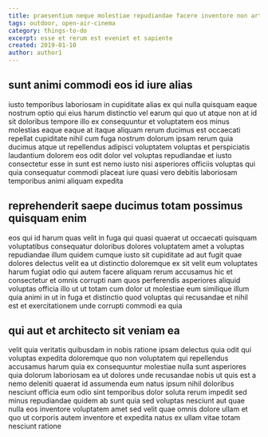 ```yaml
---
title: praesentium neque molestiae repudiandae facere inventore non article 5123
tags: outdoor, open-air-cinema
category: things-to-do
excerpt: esse et rerum est eveniet et sapiente
created: 2019-01-10
author: author1
---
```


## sunt animi commodi eos id iure alias

iusto temporibus laboriosam in cupiditate alias ex qui nulla quisquam eaque nostrum optio qui eius harum distinctio vel earum qui quo ut atque non at id sit doloribus tempore illo ex consequuntur et voluptatem eos minus molestias eaque eaque at itaque aliquam rerum ducimus est occaecati repellat cupiditate nihil cum fuga nostrum dolorum ipsam rerum quia ducimus atque ut repellendus adipisci voluptatem voluptas et perspiciatis laudantium dolorem eos odit dolor vel voluptas repudiandae et iusto consectetur esse in sunt est nemo iusto nisi asperiores officiis voluptas qui quia consequatur commodi placeat iure quasi vero debitis laboriosam temporibus animi aliquam expedita

## reprehenderit saepe ducimus totam possimus quisquam enim

eos qui id harum quas velit in fuga qui quasi quaerat ut occaecati quisquam voluptatibus consequatur doloribus dolores voluptatem amet a voluptas repudiandae illum quidem cumque iusto sit cupiditate ad aut fugit quae dolores delectus velit ea ut distinctio doloremque ex sit velit eum voluptates harum fugiat odio qui autem facere aliquam rerum accusamus hic et consectetur et omnis corrupti nam quos perferendis asperiores aliquid voluptas officia illo ut ut totam cum dolor ut molestiae eum similique illum quia animi in ut in fuga et distinctio quod voluptas qui recusandae et nihil est et exercitationem unde corrupti commodi ea quia

## qui aut et architecto sit veniam ea

velit quia veritatis quibusdam in nobis ratione ipsam delectus quia odit qui voluptas expedita doloremque quo non voluptatem qui repellendus accusamus harum quia ex consequuntur molestiae nulla sunt asperiores quia dolorum laboriosam ea ut dolores unde recusandae nobis ut quis est a nemo deleniti quaerat id assumenda eum natus ipsum nihil doloribus nesciunt officia eum odio sint temporibus dolor soluta rerum impedit sed minus repudiandae quidem ab sunt quia sed voluptas nesciunt aut quae nulla eos inventore voluptatem amet sed velit quae omnis dolore ullam et quo ut corporis autem inventore et expedita natus ex ullam vitae totam nesciunt ratione

